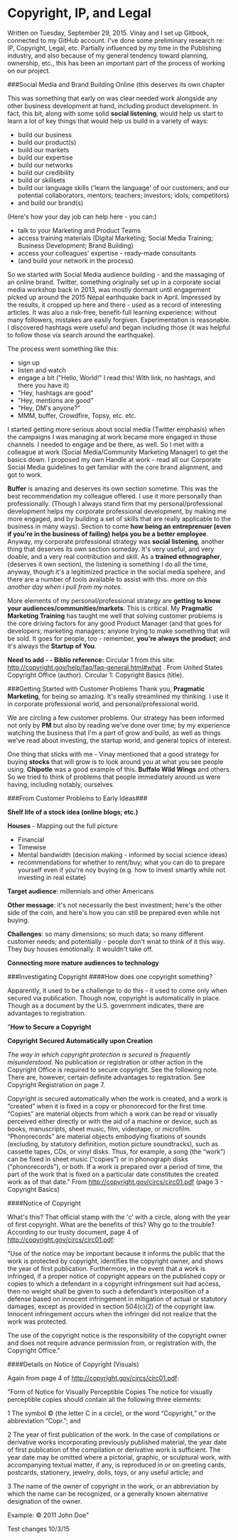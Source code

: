 # Copyright, IP, and Legal

Written on Tuesday, September 29, 2015. Vinay and I set up Gitbook, connected to my GitHub account. I've done some preliminary research re: IP, Copyright, Legal, etc. Partially influenced by my time in the Publishing industry, and also because of my general tendency toward planning, ownership, etc., this has been an important part of the process of working on our project. 

###Social Media and Brand Building Online (this deserves its own chapter

This was something that early on was clear needed work alongside any other business development at hand, including product development. In fact, this bit, along with some solid **social listening**, would help us start to learn a lot of key things that would help us build in a variety of ways: 

* build our business
* build our product(s)
* build our markets
* build our expertise
* build our networks
* build our credibility
* build or skillsets
* build our language skills ('learn the language' of our customers; and our potential collaborators, mentors; teachers; investors; idols; competitors)
* and build our brand(s)

(Here's how your day job can help here - you can:)

* talk to your Marketing and Product Teams
* access training materials (Digital Marketing; Social Media Training; Business Development; Brand Building)
* access your colleagues' expertise - ready-made consultants
* (and build your network in the process)

So we started with Social Media audience building - and the massaging of an online brand. Twitter, something originally set up in a corporate social media workshop back in 2013, was mostly dormant until engagement picked up around the 2015 Nepal earthquake back in April. Impressed by the results, it cropped up here and there - used as a record of interesting articles. It was also a risk-free, benefit-full learning experience: without many followers, mistakes are easily forgiven. Experimentation is reasonable. I discovered hashtags were useful and began including those (it was helpful to follow those via search around the earthquake).

The process went something like this: 

* sign up
* listen and watch
* engage a bit ("Hello, World!" I read this! With link, no hashtags, and there you have it)
* "Hey, hashtags are good"
* "Hey, mentions are good"
* "Hey, DM's anyone?"
* MMM, buffer, Crowdfire, Topsy, etc. etc.

I started getting more serious about social media (Twitter emphasis) when the campaigns I was managing at work became more engaged in those channels. I needed to engage and be there, as well. So I met with a colleague at work (Social Media/Community Marketing Manager) to get the basics down. I proposed my own Handle at work - read all our Corporate Social Media guidelines to get familiar with the core brand alignment, and got to work. 

**Buffer** is amazing and deserves its own section sometime. This was the best recommendation my colleague offered. I use it more personally than professionally. (Though I always stand firm that my personal/professional development helps my corporate professional development, by making me more engaged, and by building a set of skills that are really applicable to the business in many ways). Section to come **how being an entreprenuer (even if you're in the business of failing) helps you be a better employee**. Anyway, my corporate professional strategy was **social listening**, another thing that deserves its own section someday. It's very useful, and very doable, and a very real contribution and skill. As a **trained ethnographer**, (deserves it own section), the listening is something I do all the time, anyway, though it's a legitimized practice in the social media spehere, and there are a number of tools available to assist with this. *more on this another day when i pull from my notes*. 

More elements of my personal/professional strategy are **getting to know your audiences/communities/markets**. This is critical. My **Pragmatic Marketing Training** has taught me well that solving customer problems is the core driving factors for any good Product Manager (and that goes for developers; marketing managers; anyone trying to make something that will be sold. It goes for people, too - remember, **you're always the product**; and it's always the **Startup of You**.

**Need to add - - Biblio reference:** Circular 1 from this site: http://copyright.gov/help/faq/faq-general.html#what . From United States Copyright Office (author). Circular 1: Copyright Basics (title). 

###Getting Started with Customer Problems
Thank you, **Pragmatic Marketing**, for being so amazing. It's really streamlined my thinking. I use it in corporate professional world, and personal/professional world. 

We are circling a few customer problems. Our strategy has been informed not only by **PM** but also by reading we've done over time; by my experience watching the business that I'm a part of grow and build, as well as things we've read about investing, the startup world, and general topics of interest. 

One thing that sticks with me - Vinay mentioned that a good strategy for buying **stocks** that will grow is to look around you at what you see people using. **Chipotle** was a good example of this. **Buffalo Wild Wings** and others. So we tried to think of problems that people immediately around us were having, including notably, ourselves. 

###From Customer Problems to Early Ideas###

**Shelf life of a stock idea (online blogs; etc.)**

**Houses** - Mapping out the full picture
* Financial
* Timewise
* Mental bandwidth (decision making - informed by social science ideas)
* recommendations for whether to rent/buy; what you can do to prepare yourself even if you're noy buying (e.g. how to invest smartly while not investing in real estate)

**Target audience**: millennials and other Americans

**Other message**: it's not necessarily the best investment; here's the other side of the coin, and here's how you can still be prepared even while not buying.

**Challenges**: so many dimensions; so much data; so many different customer needs; and potentially - people don't wnat to think of it this way. They buy houses emotionally. It wouldn't take off.

**Connecting more mature audiences to technology** 

###Investigating Copyright
####How does one copyright something? 

Apparently, it used to be a challenge to do this - it used to come only when secured via publication. Though now, copyright is automatically in place. Though as a document by the U.S. government indicates, there are advantages to registration.

"**How to Secure a Copyright**

**Copyright Secured Automatically upon Creation**

*The way in which copyright protection is secured is frequently
misunderstood.* No publication or registration or other action in the Copyright Office is required to secure copyright. See the
following note. There are, however, certain definite advantages
to registration. See Copyright Registration on page 7.

Copyright is secured automatically when the work is created,
and a work is “created” when it is fixed in a copy or
phonorecord for the first time. “Copies” are material objects
from which a work can be read or visually perceived either
directly or with the aid of a machine or device, such as books,
manuscripts, sheet music, film, videotape, or microfilm.
“Phonorecords” are material objects embodying fixations of
sounds (excluding, by statutory definition, motion picture
soundtracks), such as cassette tapes, CDs, or vinyl disks.
Thus, for example, a song (the “work”) can be fixed in sheet
music (“copies”) or in phonograph disks (“phonorecords”),
or both. If a work is prepared over a period of time, the part
of the work that is fixed on a particular date constitutes the
created work as of that date."
From http://copyright.gov/circs/circ01.pdf (page 3 - Copyright Basics)

####Notice of Copyright

What's this? That official stamp with the 'c' with a circle, along with the year of first copyright. What are the benefits of this? Why go to the trouble? According to our trusty document, page 4 of http://copyright.gov/circs/circ01.pdf: 

"Use of the notice may be important because it informs
the public that the work is protected by copyright, identifies
the copyright owner, and shows the year of first publication.
Furthermore, in the event that a work is infringed, if a proper
notice of copyright appears on the published copy or copies to
which a defendant in a copyright infringement suit had access,
then no weight shall be given to such a defendant’s interposition
of a defense based on innocent infringement in mitigation
of actual or statutory damages, except as provided in section
504(c)(2) of the copyright law. Innocent infringement occurs
when the infringer did not realize that the work was protected.

The use of the copyright notice is the responsibility of the
copyright owner and does not require advance permission
from, or registration with, the Copyright Office."

####Details on Notice of Copyright (Visuals)

Again from page 4 of http://copyright.gov/circs/circ01.pdf: 

"Form of Notice for Visually Perceptible Copies
The notice for visually perceptible copies should contain all
the following three elements:

1 The symbol © (the letter C in a circle), or the word
“Copyright,” or the abbreviation “Copr.”; and

2 The year of first publication of the work. In the case of
compilations or derivative works incorporating previously
published material, the year date of first publication of
the compilation or derivative work is sufficient. The year
date may be omitted where a pictorial, graphic, or sculptural
work, with accompanying textual matter, if any, is
reproduced in or on greeting cards, postcards, stationery,
jewelry, dolls, toys, or any useful article; and

3 The name of the owner of copyright in the work, or an
abbreviation by which the name can be recognized, or a
generally known alternative designation of the owner.

Example: © 2011 John Doe"

Test changes 10/3/15



